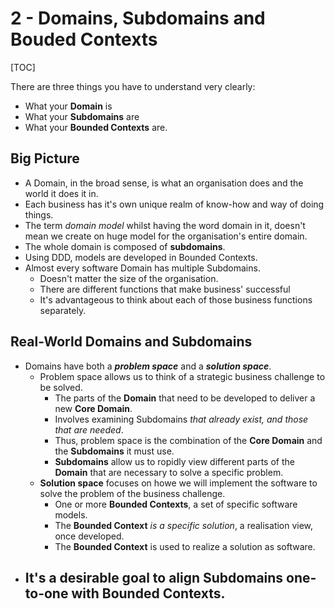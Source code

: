 # 2 - Domains, Subdomains and Bouded Contexts

[TOC]

There are three things you have to understand very clearly:

- What your **Domain** is
- What your **Subdomains** are
- What your **Bounded Contexts** are.

## Big Picture

- A Domain, in the broad sense, is what an organisation does and the world it does it in.
- Each business has it's own unique realm of know-how and way of doing things.
- The term *domain model* whilst having the word domain in it, doesn't mean we create on huge model for the organisation's entire domain.
- The whole domain is composed of **subdomains**.
- Using DDD, models are developed in Bounded Contexts.
- Almost every software Domain has multiple Subdomains.
  - Doesn't matter the size of the organisation.
  - There are different functions that make business' successful
  - It's advantageous to think about each of those business functions separately.

## Real-World Domains and Subdomains

- Domains have both a ***problem space*** and a ***solution space***.
  - Problem space allows us to think of a strategic business challenge to be solved.
    - The parts of the **Domain** that need to be developed to deliver a new **Core Domain**.
    - Involves examining Subdomains *that already exist, and those that are needed*.
    - Thus, problem space is the combination of the **Core Domain** and the **Subdomains** it must use.
    - **Subdomains** allow us to ropidly view different parts of the **Domain** that are necessary to solve a specific problem.
  - **Solution space** focuses on howe we will implement the software to solve the problem of the business challenge.
    - One or more **Bounded Contexts**, a set of specific software models.
    - The **Bounded Context** *is a specific solution*, a realisation view, once developed.
    - The **Bounded Context** is used to realize a solution as software.
- It's a desirable goal to align **Subdomains** one-to-one with **Bounded Contexts**.
  - 